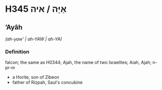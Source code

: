 # H345 אַיָּה / איה

## ʼAyâh

_(ah-yaw' | ah-YAW | ah-YA)_

### Definition

falcon; the same as H0344; Ajah, the name of two Israelites; Aiah, Ajah; n-pr-m

- a Horite, son of Zibeon
- father of Rizpah, Saul's concubine
